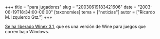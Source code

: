 +++
title = "para jugadores"
slug = "20030619183421606"
date = "2003-06-19T18:34:00-06:00"
[taxonomies]
tema = ["noticias"]
autor = ["Ricardo M. Izquierdo Gtz."]
+++

[Se ha liberado Winex
3.1](http://downloads.transgaming.com/files/winex-3.1_releasenotes.txt),
que es una versión de Wine para juegos que corren bajo Windows.

